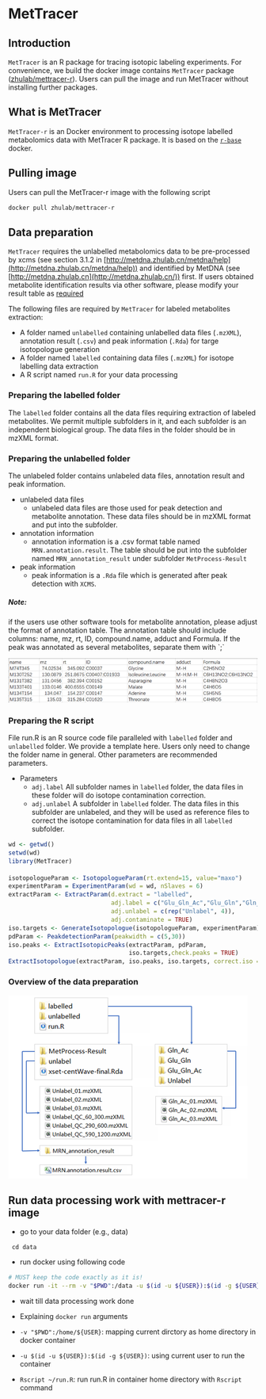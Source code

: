 # MetTracer

## Introduction

`MetTracer` is an R package for tracing isotopic labeling experiments. For convenience, we build the docker image contains `MetTracer` package ([zhulab/mettracer-r](https://hub.docker.com/r/zhulab/mettracer-r)). Users can pull the image and run MetTracer without installing further packages.

## What is MetTracer
`MetTracer-r` is an Docker environment to processing isotope labelled metabolomics data with MetTracer R package. It is based on the [`r-base`](https://hub.docker.com/_/r-base/) docker. 

## Pulling image
Users can pull the MetTracer-r image with the following script
``` bash
docker pull zhulab/mettracer-r
```

## Data preparation

 `MetTracer` requires the unlabelled metabolomics data to be pre-processed by xcms (see section 3.1.2 in [http://metdna.zhulab.cn/metdna/help](http://metdna.zhulab.cn/metdna/help)) and identified by MetDNA (see [http://metdna.zhulab.cn](http://metdna.zhulab.cn/)) first. If users obtained metabolite identification results via other software, please modify your result table as [required](#1)

The following files are required by `MetTracer` for labeled metabolites extraction:

- A folder named `unlabelled` containing unlabelled data files (`.mzXML`), annotation result (`.csv`) and peak information (`.Rda`) for targe isotopologue generation
- A folder named `labelled` containing data files (`.mzXML`) for isotope labelling data extraction
- A R script named `run.R` for your data processing

 ### Preparing the labelled folder

The `labelled` folder contains all the data files requiring extraction of labeled metabolites. We permit multiple subfolders in it, and each subfolder is an independent biological group. The data files in the folder should be in mzXML format.

###  Preparing the unlabelled folder

The unlabeled folder contains unlabeled data files, annotation result and peak information.

- unlabeled data files
  - unlabeled data files are those used for peak detection and metabolite annotation. These data files should be in mzXML format and put into the subfolder.
- annotation information
  - annotation information is a .csv format table named `MRN.annotation.result`. The table should be put into the subfolder named  `MRN_annotation_result` under subfolder `MetProcess-Result`
- peak information
  - peak information is a `.Rda` file which is generated after peak detection with `XCMS`.

<h5 id="1">Note:</h5>
if the users use other software tools for metabolite annotation, please adjust the format of annotation table. The annotation table should include columns: name, mz, rt, ID, compound.name, adduct and Formula. If the peak was annotated as several metabolites, separate them with `;`

![Result table example](https://github.com/ZhuMetLab/MetTracer/blob/main/figs/res_example.png?raw=true)
  
### Preparing the R script

File run.R is an R source code file paralleled with `labelled` folder and `unlabelled` folder. We provide a template here. Users only need to change the folder name in general. Other parameters are recommended parameters.

- Parameters
  - `adj.label` All subfolder names in `labelled` folder, the data files in these folder will do isotope contamination correction.
  - `adj.unlabel` A subfolder in `labelled` folder. The data files in this subfolder are unlabeled, and they will be used as reference files to correct the isotope contamination for data files in all `labelled` subfolder.
 
``` R
wd <- getwd()
setwd(wd)
library(MetTracer)

isotopologueParam <- IsotopologueParam(rt.extend=15, value="maxo")
experimentParam = ExperimentParam(wd = wd, nSlaves = 6)
extractParam <- ExtractParam(d.extract = "labelled",
                             adj.label = c("Glu_Gln_Ac","Glu_Gln","Gln_Ac","Unlabel"),
                             adj.unlabel = c(rep("Unlabel", 4)), 
                             adj.contaminate = TRUE)
iso.targets <- GenerateIsotopologue(isotopologueParam, experimentParam)
pdParam <- PeakdetectionParam(peakwidth = c(5,30))
iso.peaks <- ExtractIsotopicPeaks(extractParam, pdParam,
                                  iso.targets,check.peaks = TRUE)
ExtractIsotopologue(extractParam, iso.peaks, iso.targets, correct.iso = TRUE)
```
### Overview of the data preparation
![Overview of the data preparation](https://raw.githubusercontent.com/ZhuMetLab/MetTracer/main/figs/data_structure.png)

## Run data processing work with mettracer-r image
* go to your data folder (e.g., data) 
``` base
 cd data
```
* run docker using following code
``` bash
# MUST keep the code exactly as it is!
docker run -it --rm -v "$PWD":/data -u $(id -u ${USER}):$(id -g ${USER}) zhulab/mettracer-r Rscript run.R
```
* wait till data processing work done

* Explaining `docker run` arguments
* `-v "$PWD":/home/${USER}`: mapping current dirctory as home directory in docker container
*  `-u $(id -u ${USER}):$(id -g ${USER})`: using current user to run the container
* `Rscript ~/run.R`: run run.R in container home directory with `Rscript`  command
